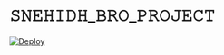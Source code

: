 # 𝚂𝙽𝙴𝙷𝙸𝙳𝙷_𝙱𝚁𝙾_𝙿𝚁𝙾𝙹𝙴𝙲𝚃

[![Deploy](https://www.herokucdn.com/deploy/button.svg)](https://telegram.dog/XTZ_HerokuBot?start=U25laGlkaFgvUFlST0dSQU0tQllfU05FSElESCBtYWlu)


